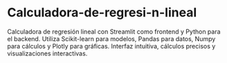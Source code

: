 # Calculadora-de-regresi-n-lineal
Calculadora de regresión lineal con Streamlit como frontend y Python para el backend. Utiliza Scikit-learn para modelos, Pandas para datos, Numpy para cálculos y Plotly para gráficas. Interfaz intuitiva, cálculos precisos y visualizaciones interactivas.
